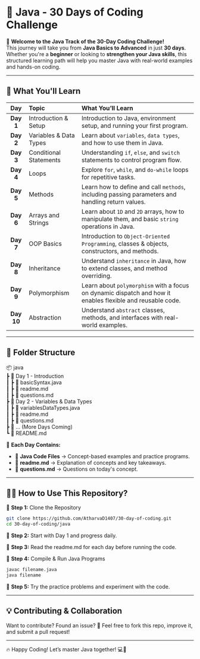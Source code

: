 # 🚀 Java - 30 Days of Coding Challenge

🎯 **Welcome to the Java Track of the 30-Day Coding Challenge!**  
This journey will take you from **Java Basics to Advanced** in just **30 days**. Whether you're a **beginner** or looking to **strengthen your Java skills**, this structured learning path will help you master Java with real-world examples and hands-on coding.

---

## 📌 What You'll Learn

|  **Day**   | **Topic**              | **What You’ll Learn**                                                                                      |
| :--------: | :--------------------- | :--------------------------------------------------------------------------------------------------------- |
| **Day 1**  | Introduction & Setup   | Introduction to Java, environment setup, and running your first program.                                   |
| **Day 2**  | Variables & Data Types | Learn about `variables`, `data types`, and how to use them in Java.                                        |
| **Day 3**  | Conditional Statements | Understanding `if`, `else`, and `switch` statements to control program flow.                               |
| **Day 4**  | Loops                  | Explore `for`, `while`, and `do-while` loops for repetitive tasks.                                         |
| **Day 5**  | Methods                | Learn how to define and call `methods`, including passing parameters and handling return values.           |
| **Day 6**  | Arrays and Strings     | Learn about `1D` and `2D` arrays, how to manipulate them, and basic `string` operations in Java.           |
| **Day 7**  | OOP Basics             | Introduction to `Object-Oriented Programming`, classes & objects, constructors, and methods.               |
| **Day 8**  | Inheritance            | Understand `inheritance` in Java, how to extend classes, and method overriding.                            |
| **Day 9**  | Polymorphism           | Learn about `polymorphism` with a focus on dynamic dispatch and how it enables flexible and reusable code. |
| **Day 10** | Abstraction            | Understand `abstract` classes, methods, and interfaces with real-world examples.                           |

---

## 📂 **Folder Structure**

📦 java <br>
┣ 📂 Day 1 - Introduction <br>
┃ ┣ 📜 basicSyntax.java <br>
┃ ┣ 📜 readme.md <br>
┃ ┣ 📜 questions.md <br>
┣ 📂 Day 2 - Variables & Data Types <br>
┃ ┣ 📜 variablesDataTypes.java <br>
┃ ┣ 📜 readme.md <br>
┃ ┣ 📜 questions.md <br>
┣ 📂 ... (More Days Coming) <br>
┗ 📜 README.md <br>

📌 **Each Day Contains:**

- 📜 **Java Code Files** → Concept-based examples and practice programs.
- 📄 **readme.md** → Explanation of concepts and key takeaways.
- 📜 **questions.md** → Questions on today's concept.

---

## 🏃‍♂️ **How to Use This Repository?**

📌 **Step 1:** Clone the Repository

```bash
git clone https://github.com/AtharvaD1407/30-day-of-coding.git
cd 30-day-of-coding/java
```

📌 **Step 2:** Start with Day 1 and progress daily.

📌 **Step 3:** Read the readme.md for each day before running the code.

📌 **Step 4:** Compile & Run Java Programs

```bash
javac filename.java
java filename
```

📌 **Step 5:** Try the practice problems and experiment with the code.

---

## 💡 Contributing & Collaboration

Want to contribute? Found an issue? 🤔
Feel free to fork this repo, improve it, and submit a pull request!

---

🔥 Happy Coding! Let’s master Java together! 💻🚀
